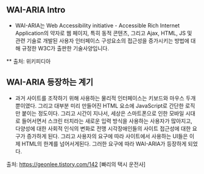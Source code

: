 ## WAI-ARIA Intro

* WAI-ARIA는 Web Accessibility initiative - Accessible Rich Internet Application의 약자로 웹 페이지, 특히 동적 콘텐츠, 그리고 Ajax, HTML, JS 및 관련 기술로 개발된 사용자 인터페이스 구성요소의 접근성을 증가시키는 방법에 대해 규정한 W3C가 출판한 기술사양입니다.

** 출처: 위키피디아

## WAI-ARIA 등장하는 계기

* 과거 사이트를 조작하기 위해 사용하는 물리적 인터페이스는 키보드와 마우스 두개 뿐이였다. 그리고 대부분 미리 만들어진 HTML 요소에 JavaScript로 간단한 로직만 붙이는 정도이다. 그리고 시간이 지나서, 세상은 스마트폰으로 인한 모바일 시대로 들어서면서 스크린 터치라는 새로운 입력 방식을 사용하는 사용자가 많아지고, 다양성에 대한 사회적 인식의 변화로 전맹 시각장애인들의 사이트 접근성에 대한 요구가 증가하게 된다. 그리고 사용자의 요구에 따라 사이트에서 사용하는 UI들은 이제 HTML의 한계를 넘어서게된다. 그러한 요구에 따라 WAI-ARIA가 등장하게 되었다.

출처: https://geonlee.tistory.com/142 [빠리의 택시 운전사]
